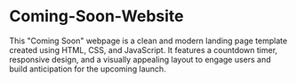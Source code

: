 # Coming-Soon-Website
This "Coming Soon" webpage is a clean and modern landing page template created using HTML, CSS, and JavaScript. It features a countdown timer, responsive design, and a visually appealing layout to engage users and build anticipation for the upcoming launch.
